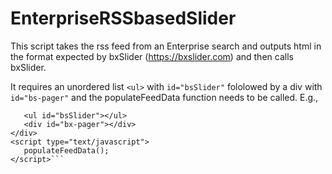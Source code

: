 # EnterpriseRSSbasedSlider
This script takes the rss feed from an Enterprise search and outputs html in the format expected by bxSlider (https://bxslider.com) and then calls bxSlider.

It requires an unordered list `<ul>` with `id="bsSlider"` fololowed by a div with `id="bs-pager"` and the populateFeedData function needs to be called. E.g.,
  
```<div>
   <ul id="bsSlider"></ul>
   <div id="bx-pager"></div>
</div>
<script type="text/javascript">
   populateFeedData();
</script>```
